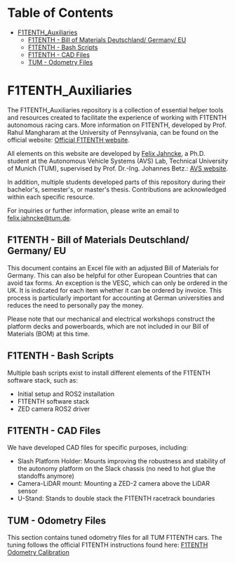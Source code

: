 # Table of Contents
- [F1TENTH_Auxiliaries](#f1tenth-auxiliaries)
  * [F1TENTH - Bill of Materials Deutschland/ Germany/ EU](#f1tenth---bill-of-materials-deutschland--germany--eu)
  * [F1TENTH - Bash Scripts](#f1tenth---bash-scripts)
  * [F1TENTH - CAD Files](#f1tenth---cad-files)
  * [TUM - Odometry Files](#tum---odometry-files)


# F1TENTH_Auxiliaries
The F1TENTH_Auxiliaries repository is a collection of essential helper tools and resources created to facilitate the experience of working with F1TENTH autonomous racing cars. More information on F1TENTH, developed by Prof. Rahul Mangharam at the University of Pennsylvania, can be found on the official website: [Official F1TENTH website](f1tenth.org "F1TENTH website").

All elements on this website are developed by [Felix Jahncke](https://www.mos.ed.tum.de/en/avs/team/felix-jahncke/ "Felix Jahncke website"), a Ph.D. student at the Autonomous Vehicle Systems (AVS) Lab, Technical University of Munich (TUM), supervised by Prof. Dr.-Ing. Johannes Betz.: [AVS website](https://www.mos.ed.tum.de/en/avs/home/ "AVS website").

In addition, multiple students developed parts of this repository during their bachelor's, semester's, or master's thesis. Contributions are acknowledged within each specific resource.

For inquiries or further information, please write an email to [felix.jahncke@tum.de](mailto:felix.jahncke@tum.de?subject=F1TENTH%20Auxiliaries%20Repository).

## F1TENTH - Bill of Materials Deutschland/ Germany/ EU
This document contains an Excel file with an adjusted Bill of Materials for Germany. This can also be helpful for other European Countries that can avoid tax forms. An exception is the VESC, which can only be ordered in the UK. It is indicated for each item whether it can be ordered by invoice. This process is particularly important for accounting at German universities and reduces the need to personally pay the money.

Please note that our mechanical and electrical workshops construct the platform decks and powerboards, which are not included in our Bill of Materials (BOM) at this time.

## F1TENTH - Bash Scripts
Multiple bash scripts exist to install different elements of the F1TENTH software stack, such as:
- Initial setup and ROS2 installation
- F1TENTH software stack
- ZED camera ROS2 driver

## F1TENTH - CAD Files
We have developed CAD files for specific purposes, including:
- Slash Platform Holder: Mounts improving the robustness and stability of the autonomy platform on the Slack chassis (no need to hot glue the standoffs anymore)
- Camera-LiDAR mount: Mounting a ZED-2 camera above the LiDAR sensor
- U-Stand: Stands to double stack the F1TENTH racetrack boundaries

## TUM - Odometry Files
This section contains tuned odometry files for all TUM F1TENTH cars. The tuning follows the official F1TENTH instructions found here: [F1TENTH Odometry Calibration](https://github.com/f1tenth/f1tenth_doc/blob/foxy_test/getting_started/driving/drive_calib_odom.rst "F1TENTH Odometry Calibration") 

